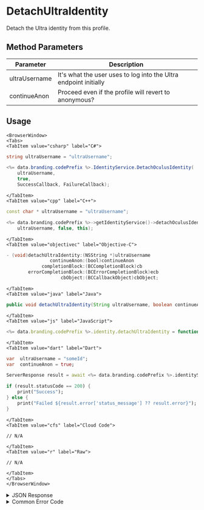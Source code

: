 # DetachUltraIdentity

Detach the Ultra identity from this profile.

<PartialServop service_name="identity" operation_name="DETACH" />

## Method Parameters

| Parameter     | Description                                                      |
| ------------- | ---------------------------------------------------------------- |
| ultraUsername | It's what the user uses to log into the Ultra endpoint initially |
| continueAnon  | Proceed even if the profile will revert to anonymous?            |

## Usage

```mdx-code-block
<BrowserWindow>
<Tabs>
<TabItem value="csharp" label="C#">
```

```csharp
string ultraUsername = "ultraUsername";

<%= data.branding.codePrefix %>.IdentityService.DetachOculusIdentity(
    ultraUsername,
    true,
    SuccessCallback, FailureCallback);
```

```mdx-code-block
</TabItem>
<TabItem value="cpp" label="C++">
```

```cpp
const char * ultraUsername = "ultraUsername";

<%= data.branding.codePrefix %>->getIdentityService()->detachOculusIdentity(
    ultraUsername, false, this);
```

```mdx-code-block
</TabItem>
<TabItem value="objectivec" label="Objective-C">
```

```objectivec
- (void)detachUltraIdentity:(NSString *)ultraUsername
                continueAnon:(bool)continueAnon
             completionBlock:(BCCompletionBlock)cb
        errorCompletionBlock:(BCErrorCompletionBlock)ecb
                    cbObject:(BCCallbackObject)cbObject;
```

```mdx-code-block
</TabItem>
<TabItem value="java" label="Java">
```

```java
public void detachUltraIdentity(String ultraUsername, boolean continueAnon, IServerCallback callback)
```

```mdx-code-block
</TabItem>
<TabItem value="js" label="JavaScript">
```

```javascript
<%= data.branding.codePrefix %>.identity.detachUltraIdentity = function(ultraUsername, continueAnon, callback)
```

```mdx-code-block
</TabItem>
<TabItem value="dart" label="Dart">
```

```dart
var  ultraUsername = "someId";
var  continueAnon = true;

ServerResponse result = await <%= data.branding.codePrefix %>.identityService.detachUltraIdentity(ultraUsername:ultraUsername, continueAnon:continueAnon);

if (result.statusCode == 200) {
    print("Success");
} else {
    print("Failed ${result.error['status_message'] ?? result.error}");
}
```

```mdx-code-block
</TabItem>
<TabItem value="cfs" label="Cloud Code">
```

```cfscript
// N/A
```

```mdx-code-block
</TabItem>
<TabItem value="r" label="Raw">
```

```cfscript
// N/A
```

```mdx-code-block
</TabItem>
</Tabs>
</BrowserWindow>
```

<details>
<summary>JSON Response</summary>

```json
{
    "status": 200,
    "data": null
}
```

</details>

<details>
<summary>Common Error Code</summary>

### Status Codes

| Code  | Name                           | Description                                                                                           |
| ----- | ------------------------------ | ----------------------------------------------------------------------------------------------------- |
| 40210 | DOWNGRADING_TO_ANONYMOUS_ERROR | Occurs when detaching the last non-anonymous identity from an account with continueAnon set to false. |

</details>
